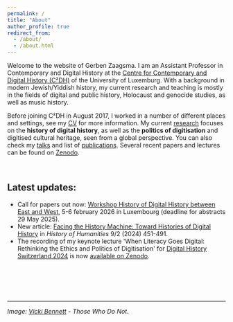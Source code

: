 ```yaml
---
permalink: /
title: "About"
author_profile: true
redirect_from: 
  - /about/
  - /about.html
---
```


Welcome to the website of Gerben Zaagsma. I am an Assistant Professor in Contemporary and Digital History at the [Centre for Contemporary and Digital History (C²DH)](https://www.c2dh.uni.lu/) of the University of Luxemburg. With a background in modern Jewish/Yiddish history, my current research and teaching is mostly in the fields of digital and public history, Holocaust and genocide studies, as well as music history.

Before joining C²DH in August 2017, I worked in a number of different places and settings, see my [CV](/cv/) for more information. My current [research](/research/) focuses on the **history of digital history**, as well as the **politics of digitisation** and digitised cultural heritage, seen from a global perspective. You can also check my [talks](/talks) and list of [publications](/publications). Several recent papers and lectures can be found on [Zenodo](https://zenodo.org/search?q=zaagsma&l=list&p=1&s=10&sort=newest).

<br/>

## Latest updates:
* Call for papers out now: [Workshop History of Digital History between East and West](https://www.uni.lu/c2dh-en/news/cfp-workshop-history-of-digital-history-between-east-and-west/), 5-6 february 2026 in Luxembourg (deadline for abstracts 29 May 2025).
* New article: [Facing the History Machine: Toward Histories of Digital History](https://orbilu.uni.lu/handle/10993/61381) in _History of Humanities_ 9/2 (2024) 451-491.
* The recording of my keynote lecture 'When Literacy Goes Digital: Rethinking the Ethics and Politics of Digitisation' for [Digital History Switzerland 2024](https://digihistch24.github.io/book-of-abstracts/submissions/keynote/) is now [available on Zenodo](https://zenodo.org/records/14340336).

<br/>
<br/>
<br/>
<br/>

--- 

_Image: [Vicki Bennett](https://peoplelikeus.org/) - Those Who Do Not._